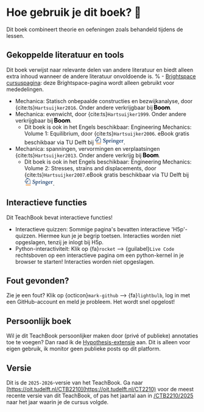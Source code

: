 # Hoe gebruik je dit boek? 📘

Dit boek combineert theorie en oefeningen zoals behandeld tijdens de lessen.

## Gekoppelde literatuur en tools
Dit boek verwijst naar relevante delen van andere literatuur en biedt alleen extra inhoud wanneer de andere literatuur onvoldoende is.
% - [Brightspace cursuspagina](https://brightspace.tudelft.nl/d2l/home/703722): deze Brightspace-pagina wordt alleen gebruikt voor mededelingen.
- Mechanica: Statisch onbepaalde constructies en bezwijkanalyse, door {cite:ts}`Hartsuijker2016`. Onder andere verkrijgbaar bij [<img height="12px" src="./figures/logo-boom.svg" alt="Boom">](https://www.boom.nl/hoger-onderwijs/100-9587_Mechanica-Statisch-onbepaalde-constructies-en-bezwijkanalyse-3e-druk).
- Mechanica: evenwicht, door {cite:ts}`Hartsuijker1999`. Onder andere verkrijgbaar bij [<img height="12px" src="./figures/logo-boom.svg" alt="Boom">](https://www.boomhogeronderwijs.nl/product/100-9055_Mechanica-Evenwicht-3e-druk).
  - Dit boek is ook in het Engels beschikbaar: Engineering Mechanics: Volume 1: Equilibrium, door {cite:ts}`Hartsuijker2006`. eBook gratis beschikbaar via TU Delft bij [<img height="20px" src="./figures/springer-logo.svg" alt="Springer">](https://link-springer-com.tudelft.idm.oclc.org/book/10.1007/978-1-4020-5483-9).
- Mechanica: spanningen, vervormingen en verplaatsingen {cite:ts}`Hartsuijker2013`. Onder andere verkrijg bij [<img height="12px" src="./figures/logo-boom.svg" alt="Boom">](https://www.boomhogeronderwijs.nl/product/100-9056_Mechanica-Spanningen-vervormingen-verplaatsingen-3e-druk).
  - Dit boek is ook in het Engels beschikbaar: Engineering Mechanics: Volume 2: Stresses, strains and displacements, door {cite:ts}`Hartsuijker2007`.eBook gratis beschikbaar via TU Delft bij [<img height="20px" src="./figures/springer-logo.svg" alt="Springer">](https://link.springer.com/book/10.1007/978-1-4020-5763-2).

## Interactieve functies
Dit TeachBook bevat interactieve functies!
- Interactieve quizzen: Sommige pagina's bevatten interactieve 'H5p'-quizzen. Hiermee kun je je begrip toetsen. Interacties worden niet opgeslagen, tenzij je inlogt bij H5p.
- Python-interactiviteit: Klik op {fa}`rocket` --> {guilabel}`Live Code` rechtsboven op een interactieve pagina om een python-kernel in je browser te starten! Interacties worden niet opgeslagen.

## Fout gevonden?
Zie je een fout? Klik op {octicon}`mark-github` --> {fa}`lightbulb`, log in met een GitHub-account en meld je probleem. Het wordt snel opgelost!

## Persoonlijk boek
Wil je dit TeachBook persoonlijker maken door (privé of publieke) annotaties toe te voegen? Dan raad ik de [Hypothesis-extensie](https://web.hypothes.is/start/) aan. Dit is alleen voor eigen gebruik, ik monitor geen publieke posts op dit platform.

## Versie
Dit is de `2025-2026`-versie van het TeachBook. Ga naar [https://oit.tudelft.nl/CTB2210](https://oit.tudelft.nl/CT2210) voor de meest recente versie van dit TeachBook, of pas het jaartal aan in [/CTB2210/2025](https://oit.tudelft.nl/CTB2210/2025) naar het jaar waarin je de cursus volgde.
